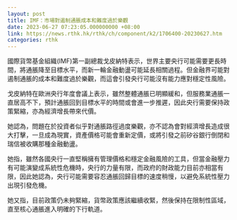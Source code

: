 ```yaml
---
layout: post
title: IMF：市場對遏制通脹成本和難度過於樂觀
date: 2023-06-27 07:23:05.000000000 +08:00
link: https://news.rthk.hk/rthk/ch/component/k2/1706400-20230627.htm
categories: rthk
---
```


國際貨幣基金組織(IMF)第一副總裁戈皮納特表示，世界主要央行可能需要更長時間，將通脹降至目標水平，而新一輪金融動盪可能延長相關過程。但金融界可能對遏制通脹的成本和難度過於樂觀，而這會引發央行可能沒有能力應對穩定性風險。

戈皮納特在歐洲央行年度會議上表示，雖然整體通脹已明顯緩和，但服務業通脹一直居高不下，預計通脹回到目標水平的時間或會進一步推遲，因此央行需要保持政策緊縮，亦為經濟增長帶來代價。

她認為，問題在於投資者似乎對通脹路徑過度樂觀，亦不認為會對經濟增長造成很大打擊，一旦成為現實，資產價格可能會重新定價，或將引發之前矽谷銀行倒閉和瑞信被收購那種金融動盪。

她指，雖然各國央行一直堅稱擁有管理價格和穩定金融風險的工具，但當金融壓力有可能演變成系統性危機時，央行的力量有限，而政府的財政能力目前亦相當有限，因此她認為，央行可能需要容忍通脹回歸目標的速度稍慢，以避免系統性壓力出現引發危機。

她又指，目前政策仍未夠緊縮，貨幣政策應該繼續收緊，然後保持在限制性區域，直至核心通脹進入明確的下行軌道。
